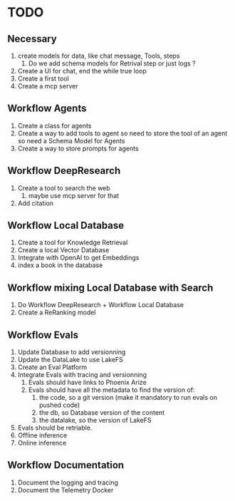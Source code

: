# TODO

## Necessary

1. create models for data, like chat message, Tools, steps
   1. Do we add schema models for Retrival step or just logs ?
2. Create a UI for chat, end the while true loop
3. Create a first tool
4. Create a mcp server

## Workflow Agents

1. Create a class for agents
2. Create a way to add tools to agent so need to store the tool of an agent so need a Schema Model for Agents
3. Create a way to store prompts for agents

## Workflow DeepResearch

1. Create a tool to search the web
   1. maybe use mcp server for that
2. Add citation

## Workflow Local Database

1. Create a tool for Knowledge Retrieval
2. Create a local Vector Database
3. Integrate with OpenAI to get Embeddings
4. index a book in the database

## Workflow mixing Local Database with Search

1. Do Workflow DeepResearch + Workflow Local Database
2. Create a ReRanking model

## Workflow Evals

1. Update Database to add versionning
2. Update the DataLake to use LakeFS
3. Create an Eval Platform
4. Integrate Evals with tracing and versionning
   1. Evals should have links to Phoenix Arize
   2. Evals should have all the metadata to find the version of:
      1. the code, so a git version (make it mandatory to run evals on pushed code)
      2. the db, so Database version of the content
      3. the datalake, so the version of LakeFS
5. Evals should be retriable.
6. Offline inference
7. Online inference

## Workflow Documentation

1. Document the logging and tracing
2. Document the Telemetry Docker
